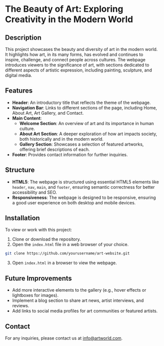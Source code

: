 

# The Beauty of Art: Exploring Creativity in the Modern World

## Description

This project showcases the beauty and diversity of art in the modern world. It highlights how art, in its many forms, has evolved and continues to inspire, challenge, and connect people across cultures. The webpage introduces viewers to the significance of art, with sections dedicated to different aspects of artistic expression, including painting, sculpture, and digital media.

## Features

- **Header**: An introductory title that reflects the theme of the webpage.
- **Navigation Bar**: Links to different sections of the page, including Home, About Art, Art Gallery, and Contact.
- **Main Content**:
  - **Welcome Section**: An overview of art and its importance in human culture.
  - **About Art Section**: A deeper exploration of how art impacts society, both historically and in the modern world.
  - **Gallery Section**: Showcases a selection of featured artworks, offering brief descriptions of each.
- **Footer**: Provides contact information for further inquiries.

## Structure

- **HTML5**: The webpage is structured using essential HTML5 elements like `header`, `nav`, `main`, and `footer`, ensuring semantic correctness for better accessibility and SEO.
- **Responsiveness**: The webpage is designed to be responsive, ensuring a good user experience on both desktop and mobile devices.

## Installation

To view or work with this project:

1. Clone or download the repository.
2. Open the `index.html` file in a web browser of your choice.

```bash
git clone https://github.com/yourusername/art-website.git
```

3. Open `index.html` in a browser to view the webpage.

## Future Improvements

- Add more interactive elements to the gallery (e.g., hover effects or lightboxes for images).
- Implement a blog section to share art news, artist interviews, and reviews.
- Add links to social media profiles for art communities or featured artists.

## Contact

For any inquiries, please contact us at [info@artworld.com](mailto:info@artworld.com).


